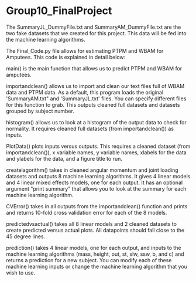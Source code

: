 # Group10_FinalProject

The SummaryJL_DummyFile.txt and SummaryAM_DummyFile.txt are the two fake datasets that we created for this project. This data will be fed into the machine learning algorithms.

The Final_Code.py file allows for estimating PTPM and WBAM for Amputees. This code is explained in detail below:

main() is the main function that allows us to predict PTPM and WBAM for amputees.

importandclean() allows us to import and clean our text files full of WBAM data and PTPM data. As a default, this program loads the original 'SummaryAM.txt" and 'SummaryJL.txt' files. You can specify different files for this function to grab. This outputs cleaned full datasets and datasets grouped by subject number.

histogram() allows us to look at a histogram of the output data to check for normality. It requires cleaned full datasets (from importandclean()) as inputs.

PlotData() plots inputs versus outputs. This requires a cleaned dataset (from importandclean()), x variable names, y variable names, xlabels for the data and ylabels for the data, and a figure title to run.

createlagorithm() takes in cleaned angular momentum and joint loading datasets and outputs 8 machine learning algorithms. It gives 4 linear models and 4 linear mixed effects models, one for each output. It has an optional argument "print summary" that allows you to look at the summary for each machine learning algorithm.

CVError() takes in all outputs from the importandclean() function and prints and returns 10-fold cross validation error for each of the 8 models.

predictedvsactual() takes all 8 linear models and 2 cleaned datasets to create predicted versus actual plots. All datapoints should fall close to the 45 degree lines.

prediction() takes 4 linear models, one for each output, and inputs to the machine learning algorithms (mass, height, out, st, slw, ssw, b, and c) and returns a prediction for a new subject. You can modify each of these machine learning inputs or change the machine learning algorithm that you wish to use.
